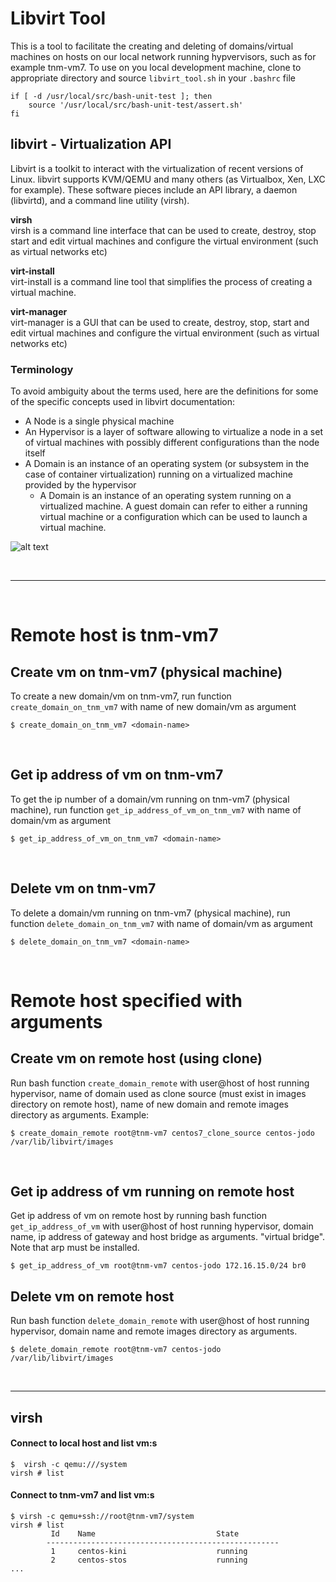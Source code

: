 # Libvirt Tool
This is a tool to facilitate the creating and deleting of domains/virtual machines on hosts on our local network running 
hypvervisors, such as for example tnm-vm7. To use on you local development machine, clone to appropriate  directory and 
source `libvirt_tool.sh` in your `.bashrc` file

```shell
if [ -d /usr/local/src/bash-unit-test ]; then
    source '/usr/local/src/bash-unit-test/assert.sh'
fi
```


## libvirt - Virtualization API
Libvirt is a toolkit to interact with the virtualization of recent versions of Linux. libvirt supports KVM/QEMU and many 
others (as Virtualbox, Xen, LXC for example). These software pieces include an API library, a daemon (libvirtd), and a 
command line utility (virsh).
 
**virsh**  
virsh is a command line interface that can be used to create, destroy, stop start and edit virtual machines and configure 
the virtual environment (such as virtual networks etc)
 
**virt-install**  
virt-install is a command line tool that simplifies the process of creating a virtual machine.
 
**virt-manager**  
virt-manager is a GUI that can be used to create, destroy, stop, start and edit virtual machines and configure the 
virtual environment (such as virtual networks etc)

### Terminology
To avoid ambiguity about the terms used, here are the definitions for some of the specific concepts used in libvirt 
documentation:

* A Node is a single physical machine
* An Hypervisor is a layer of software allowing to virtualize a node in a set of virtual machines with possibly 
different configurations than the node itself
* A Domain is an instance of an operating system (or subsystem in the case of container virtualization) running on a 
virtualized machine provided by the hypervisor
    * A Domain is an instance of an operating system running on a virtualized machine. A guest domain can refer to 
    either a running virtual machine or a configuration which can be used to launch a virtual machine.

![alt text](https://libvirt.org/node.gif "")

&nbsp;
***
&nbsp;

# Remote host is tnm-vm7
## Create vm on tnm-vm7 (physical machine)
To create a new domain/vm on tnm-vm7, run function `create_domain_on_tnm_vm7` with name of new domain/vm as argument
```shell
$ create_domain_on_tnm_vm7 <domain-name>
```
&nbsp;

## Get ip address of vm on tnm-vm7
To get the ip number of a domain/vm running on tnm-vm7 (physical machine), run function `get_ip_address_of_vm_on_tnm_vm7` 
with name of domain/vm as argument
```shell
$ get_ip_address_of_vm_on_tnm_vm7 <domain-name>
```
&nbsp;

## Delete vm on tnm-vm7
To delete a domain/vm running on tnm-vm7 (physical machine), run function `delete_domain_on_tnm_vm7` with name of 
domain/vm as argument
```shell
$ delete_domain_on_tnm_vm7 <domain-name>
```
&nbsp;

# Remote host specified with arguments
## Create vm on remote host (using clone)
Run bash function `create_domain_remote` with user@host of host running hypervisor, name of domain used as clone source 
(must exist in images directory on remote host), name of new domain and remote images directory as arguments.
Example:
```shell
$ create_domain_remote root@tnm-vm7 centos7_clone_source centos-jodo /var/lib/libvirt/images
```
&nbsp;

## Get ip address of vm running on remote host
Get ip address of vm on remote host by running bash function `get_ip_address_of_vm` with user@host of host running 
hypervisor, domain name, ip address of gateway and host bridge as arguments. 
"virtual bridge". Note that arp must be installed. 
```shell
$ get_ip_address_of_vm root@tnm-vm7 centos-jodo 172.16.15.0/24 br0
```
## Delete vm on remote host
Run bash function `delete_domain_remote` with user@host of host running hypervisor, domain name and remote images 
directory as arguments.
```shell
$ delete_domain_remote root@tnm-vm7 centos-jodo /var/lib/libvirt/images
```
&nbsp;

***
## virsh
#### Connect to local host and list vm:s
```shell
$  virsh -c qemu:///system
virsh # list
```
#### Connect to tnm-vm7 and list vm:s
```shell
$ virsh -c qemu+ssh://root@tnm-vm7/system
virsh # list
         Id    Name                           State
        ----------------------------------------------------
         1     centos-kini                    running
         2     centos-stos                    running
...
```
